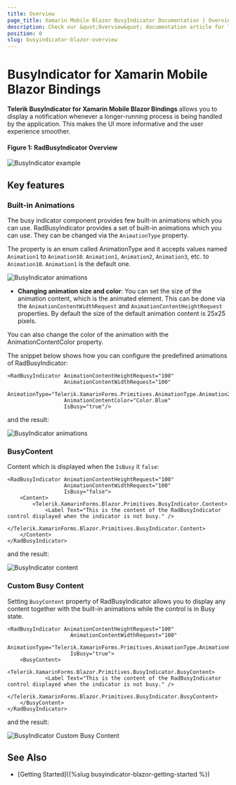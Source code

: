 ```yaml
---
title: Overview
page_title: Xamarin Mobile Blazor BusyIndicator Documentation | Overview
description: Check our &quot;Overview&quot; documentation article for Telerik BusyIndicator control for Xamarin Mobile Blazor Bindings
position: 0
slug: busyindicator-blazor-overview
---
```


# BusyIndicator for Xamarin Mobile Blazor Bindings

**Telerik BusyIndicator for Xamarin Mobile Blazor Bindings** allows you to display a notification whenever a longer-running process is being handled by the application. This makes the UI more informative and the user experience smoother.

#### Figure 1: RadBusyIndicator Overview

![BusyIndicator example](images/busyindicator-overview.png) 

## Key features

### Built-in Animations 

The busy indicator component provides few built-in animations which you can use. RadBusyIndicator provides a set of built-in animations which you can use. They can be changed via the `AnimationType` property.

The property is an enum called AnimationType and it accepts values named `Animation1` to `Animation10`. `Animation1`, `Animation2`, `Animation3`, etc. to `Animation10`. `Animation1` is the default one.

![BusyIndicator animations](images/busyindicator-features-animations-0.png) 

* **Changing animation size and color**: You can set the size of the animation content, which is the animated element. This can be done via the `AnimationContentWidthRequest` and `AnimationContentHeightRequest` properties. By default the size of the default animation content is 25x25 pixels.

You can also change the color of the animation with the AnimationContentColor property.

The snippet below shows how you can configure the predefined animations of RadBusyIndicator:

```
<RadBusyIndicator AnimationContentHeightRequest="100"
                  AnimationContentWidthRequest="100"
                  AnimationType="Telerik.XamarinForms.Primitives.AnimationType.Animation2"
                  AnimationContentColor="Color.Blue"
                  IsBusy="true"/>
```

and the result:

![BusyIndicator animations](images/busyindicator-animations-settings.png) 

### BusyContent

Content which is displayed when the `IsBusy` it `false`:

```
<RadBusyIndicator AnimationContentHeightRequest="100"
                  AnimationContentWidthRequest="100"
                  IsBusy="false">
    <Content>
        <Telerik.XamarinForms.Blazor.Primitives.BusyIndicator.Content>
            <Label Text="This is the content of the RadBusyIndicator control displayed when the indicator is not busy." />
        </Telerik.XamarinForms.Blazor.Primitives.BusyIndicator.Content>
    </Content>
</RadBusyIndicator>
```

and the result:

![BusyIndicator content](images/busyindicator-content.png) 

### Custom Busy Content

Setting `BusyContent` property of RadBusyIndicator allows you to display any content together with the built-in animations while the control is in Busy state. 

```
<RadBusyIndicator AnimationContentHeightRequest="100"
                    AnimationContentWidthRequest="100"
                    AnimationType="Telerik.XamarinForms.Primitives.AnimationType.Animation6"
                    IsBusy="true">
    <BusyContent>
        <Telerik.XamarinForms.Blazor.Primitives.BusyIndicator.BusyContent>
            <Label Text="This is the content of the RadBusyIndicator control displayed when the indicator is not busy." />
        </Telerik.XamarinForms.Blazor.Primitives.BusyIndicator.BusyContent>
    </BusyContent>
</RadBusyIndicator>
```

and the result:

![BusyIndicator Custom Busy Content](images/busyindicator-custombusycontent.png) 

## See Also

- [Getting Started]({%slug busyindicator-blazor-getting-started %})